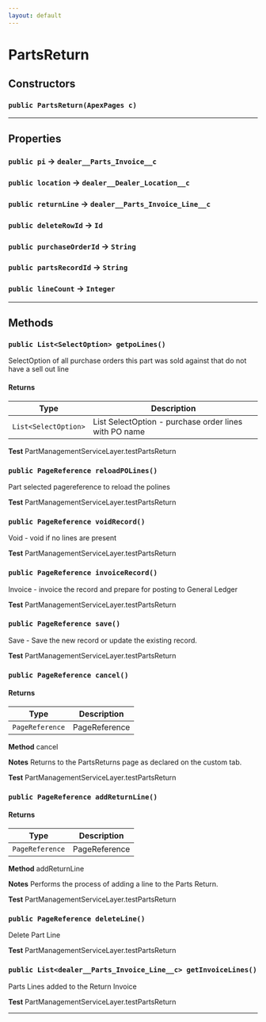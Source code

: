 ```yaml
---
layout: default
---
```

# PartsReturn
## Constructors
### `public PartsReturn(ApexPages c)`
---
## Properties

### `public pi` → `dealer__Parts_Invoice__c`


### `public location` → `dealer__Dealer_Location__c`


### `public returnLine` → `dealer__Parts_Invoice_Line__c`


### `public deleteRowId` → `Id`


### `public purchaseOrderId` → `String`


### `public partsRecordId` → `String`


### `public lineCount` → `Integer`


---
## Methods
### `public List<SelectOption> getpoLines()`

SelectOption of all purchase orders this part was sold against that do not have a sell out line

#### Returns

|Type|Description|
|---|---|
|`List<SelectOption>`|List SelectOption - purchase order lines with PO name|


**Test** PartManagementServiceLayer.testPartsReturn

### `public PageReference reloadPOLines()`

Part selected pagereference to reload the polines


**Test** PartManagementServiceLayer.testPartsReturn

### `public PageReference voidRecord()`

Void - void if no lines are present


**Test** PartManagementServiceLayer.testPartsReturn

### `public PageReference invoiceRecord()`

Invoice - invoice the record and prepare for posting to General Ledger


**Test** PartManagementServiceLayer.testPartsReturn

### `public PageReference save()`

Save - Save the new record or update the existing record.


**Test** PartManagementServiceLayer.testPartsReturn

### `public PageReference cancel()`
#### Returns

|Type|Description|
|---|---|
|`PageReference`|PageReference|


**Method** cancel


**Notes** Returns to the PartsReturns page as declared on the custom tab.


**Test** PartManagementServiceLayer.testPartsReturn

### `public PageReference addReturnLine()`
#### Returns

|Type|Description|
|---|---|
|`PageReference`|PageReference|


**Method** addReturnLine


**Notes** Performs the process of adding a line to the Parts Return.


**Test** PartManagementServiceLayer.testPartsReturn

### `public PageReference deleteLine()`

Delete Part Line


**Test** PartManagementServiceLayer.testPartsReturn

### `public List<dealer__Parts_Invoice_Line__c> getInvoiceLines()`

Parts Lines added to the Return Invoice


**Test** PartManagementServiceLayer.testPartsReturn

---
